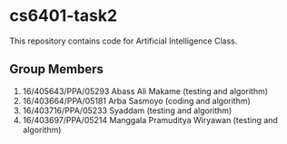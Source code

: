 # cs6401-task2

This repository contains code for Artificial Intelligence Class.

## Group Members

1. 16/405643/PPA/05293 Abass Ali Makame (testing and algorithm)
2. 16/403664/PPA/05181 Arba Sasmoyo (coding and algorithm)
3. 16/403716/PPA/05233 Syaddam (testing and algorithm)
4. 16/403697/PPA/05214 Manggala Pramuditya Wiryawan (testing and algorithm)
